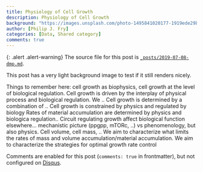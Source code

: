 ```yaml
---
title: Physiology of Cell Growth
description: Physiology of Cell Growth
background: "https://images.unsplash.com/photo-1495841020177-1919ede29bd8?ixid=eyJhcHBfaWQiOjEyMDd9&auto=format&fit=crop&w=1000&q=80"
author: [Philip J. Fry]
categories: [Data, Shared category]
comments: true
---
```


{: .alert .alert-warning}
The source file for this post is [`_posts/2019-07-08-dmp.md`](https://raw.githubusercontent.com/peterdesmet/petridish/master/_posts/2019-07-08-dmp.md).

This post has a very light background image to test if it still renders nicely.

Things to remember here: cell growth as biophysics, cell growth at the level of biological regulation. Cell growth is driven by the interplay of physical process and biological regulation. We .. Cell growth is determined by a combination of .. Cell growth is constrained by physics and regulated by biology Rates of material accumulation are determined by physics and biologica regulation.. Circuit regulating growth affect biological function elsewhere... mechanistic picture (ppgpp, mTORc, ..) vs phenomenology, but also physics. Cell volume, cell mass, .. We aim to characterize what limits the rates of mass and volume accumulation/material accumulation. We aim to characterize the strategies for optimal growth rate control

Comments are enabled for this post (`comments: true` in frontmatter), but not configured on [Disqus](https://disqus.com/).
